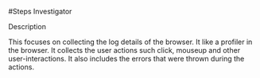 #Steps Investigator 

Description

This focuses on collecting the log details of the browser. It like a profiler in the browser. It collects the user actions such click, mouseup and other user-interactions. It also includes the errors that were thrown during the actions. 
